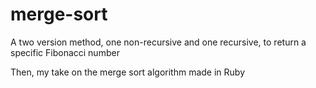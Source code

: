 # merge-sort

A two version method, one non-recursive and one recursive, to return a specific Fibonacci number

Then, my take on the merge sort algorithm made in Ruby